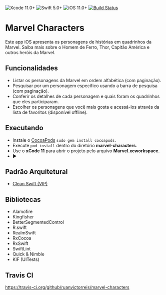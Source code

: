 ![Xcode 11.0+](https://img.shields.io/badge/Xcode-11.0%2B-blue.svg)
![Swift 5.0+](https://img.shields.io/badge/Swift-5.0%2B-orange.svg)
![iOS 11.0+](https://img.shields.io/badge/iOS-11.0%2B-blue.svg)
[![Build Status](https://travis-ci.org/ruanvictorreis/marvel-characters.svg?branch=master)](https://travis-ci.org/ruanvictorreis/marvel-characters)

# Marvel Characters

Este app iOS apresenta os personagens de histórias em quadrinhos da Marvel.
Saiba mais sobre o Homem de Ferro, Thor, Capitão América e outros heróis da Marvel.

## Funcionalidades
- Listar os personagens da Marvel em ordem alfabética (com paginação).
- Pesquisar por um personagem específico usando a barra de pesquisa (com paginação).
- Conferir os detalhes de cada personagem e quais foram os quadrinhos que eles participaram.
- Escolher os personagens que você mais gosta e acessá-los através da lista de favoritos (disponível offline).

## Executando
- Instale o [CocoaPods](https://guides.cocoapods.org/using/getting-started.html) `sudo gem install cocoapods`.
- Execute `pod install` dentro do diretório **marvel-characters**.
- Use o **xCode 11** para abrir o projeto pelo arquivo **Marvel.xcworkspace**.
- :arrow_forward:

## Padrão Arquitetural
- [Clean Swift (VIP)](https://clean-swift.com/)

## Bibliotecas
- Alamofire
- Kingfisher
- BetterSegmentedControl
- R.swift
- RealmSwift
- RxCocoa
- RxSwift
- SwiftLint
- Quick & Nimble
- KIF (UITests)

## Travis CI
https://travis-ci.org/github/ruanvictorreis/marvel-characters
